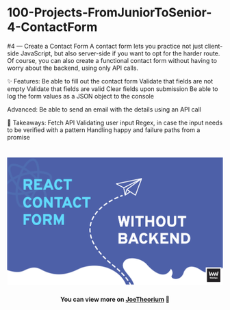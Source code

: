 # 100-Projects-FromJuniorToSenior-4-ContactForm
#4 — Create a Contact Form
A contact form lets you practice not just client-side JavaScript, but also server-side if you want to opt for the harder route. Of course, you can also create a functional contact form without having to worry about the backend, using only API calls.

✨ Features:
Be able to fill out the contact form
Validate that fields are not empty
Validate that fields are valid
Clear fields upon submission
Be able to log the form values as a JSON object to the console

Advanced:
Be able to send an email with the details using an API call

🧠 Takeaways:
Fetch API
Validating user input
Regex, in case the input needs to be verified with a pattern
Handling happy and failure paths from a promise

<h1 align="center">
    <img src="react-contact-form-without-backend.png" alt="React contact form" />
</h1>
<h4 align="center">You can view more on <strong><a href="https://github.com/JoeTheorium">JoeTheorium</a></strong> 💌</h4>

